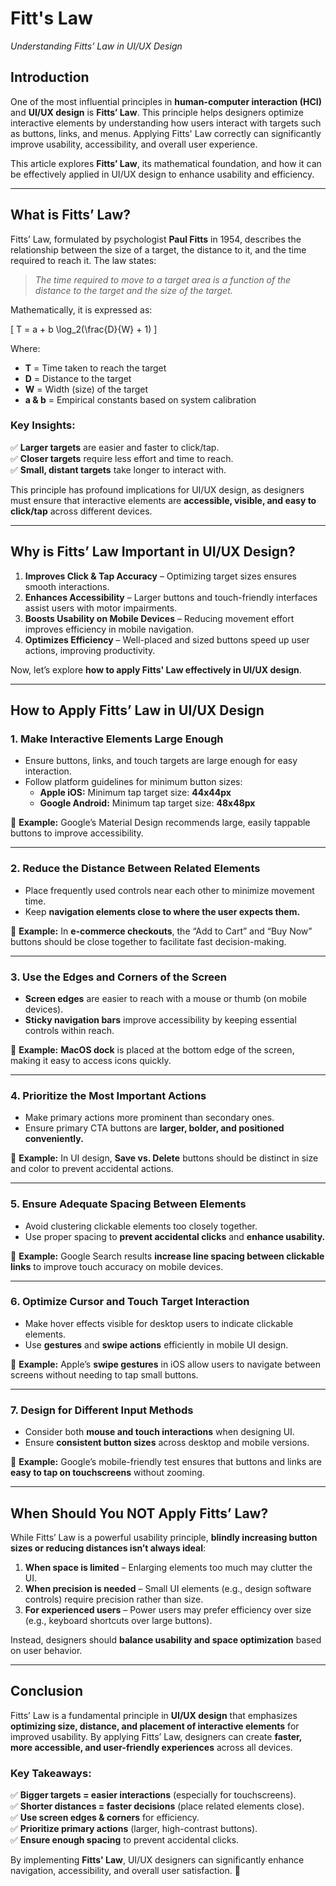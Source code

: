 # Fitt&apos;s Law

*Understanding Fitts’ Law in UI/UX Design*

## Introduction

One of the most influential principles in **human-computer interaction (HCI)** and **UI/UX design** is **Fitts’ Law**. This principle helps designers optimize interactive elements by understanding how users interact with targets such as buttons, links, and menus. Applying Fitts' Law correctly can significantly improve usability, accessibility, and overall user experience.

This article explores **Fitts’ Law**, its mathematical foundation, and how it can be effectively applied in UI/UX design to enhance usability and efficiency.

---

## What is Fitts’ Law?

Fitts’ Law, formulated by psychologist **Paul Fitts** in 1954, describes the relationship between the size of a target, the distance to it, and the time required to reach it. The law states:

> *The time required to move to a target area is a function of the distance to the target and the size of the target.*

Mathematically, it is expressed as:

\[ T = a + b \log_2(\frac{D}{W} + 1) \]

Where:
- **T** = Time taken to reach the target
- **D** = Distance to the target
- **W** = Width (size) of the target
- **a & b** = Empirical constants based on system calibration

### **Key Insights:**
✅ **Larger targets** are easier and faster to click/tap.  
✅ **Closer targets** require less effort and time to reach.  
✅ **Small, distant targets** take longer to interact with.

This principle has profound implications for UI/UX design, as designers must ensure that interactive elements are **accessible, visible, and easy to click/tap** across different devices.

---

## Why is Fitts’ Law Important in UI/UX Design?

1. **Improves Click & Tap Accuracy** – Optimizing target sizes ensures smooth interactions.
2. **Enhances Accessibility** – Larger buttons and touch-friendly interfaces assist users with motor impairments.
3. **Boosts Usability on Mobile Devices** – Reducing movement effort improves efficiency in mobile navigation.
4. **Optimizes Efficiency** – Well-placed and sized buttons speed up user actions, improving productivity.

Now, let’s explore **how to apply Fitts' Law effectively in UI/UX design**.

---

## How to Apply Fitts’ Law in UI/UX Design

### 1. Make Interactive Elements Large Enough
- Ensure buttons, links, and touch targets are large enough for easy interaction.
- Follow platform guidelines for minimum button sizes:
    - **Apple iOS:** Minimum tap target size: **44x44px**
    - **Google Android:** Minimum tap target size: **48x48px**

📌 **Example:** Google’s Material Design recommends large, easily tappable buttons to improve accessibility.

---

### 2. Reduce the Distance Between Related Elements
- Place frequently used controls near each other to minimize movement time.
- Keep **navigation elements close to where the user expects them.**

📌 **Example:** In **e-commerce checkouts**, the “Add to Cart” and “Buy Now” buttons should be close together to facilitate fast decision-making.

---

### 3. Use the Edges and Corners of the Screen
- **Screen edges** are easier to reach with a mouse or thumb (on mobile devices).
- **Sticky navigation bars** improve accessibility by keeping essential controls within reach.

📌 **Example:** **MacOS dock** is placed at the bottom edge of the screen, making it easy to access icons quickly.

---

### 4. Prioritize the Most Important Actions
- Make primary actions more prominent than secondary ones.
- Ensure primary CTA buttons are **larger, bolder, and positioned conveniently.**

📌 **Example:** In UI design, **Save vs. Delete** buttons should be distinct in size and color to prevent accidental actions.

---

### 5. Ensure Adequate Spacing Between Elements
- Avoid clustering clickable elements too closely together.
- Use proper spacing to **prevent accidental clicks** and **enhance usability.**

📌 **Example:** Google Search results **increase line spacing between clickable links** to improve touch accuracy on mobile devices.

---

### 6. Optimize Cursor and Touch Target Interaction
- Make hover effects visible for desktop users to indicate clickable elements.
- Use **gestures** and **swipe actions** efficiently in mobile UI design.

📌 **Example:** Apple’s **swipe gestures** in iOS allow users to navigate between screens without needing to tap small buttons.

---

### 7. Design for Different Input Methods
- Consider both **mouse and touch interactions** when designing UI.
- Ensure **consistent button sizes** across desktop and mobile versions.

📌 **Example:** Google’s mobile-friendly test ensures that buttons and links are **easy to tap on touchscreens** without zooming.

---

## When Should You NOT Apply Fitts’ Law?

While Fitts’ Law is a powerful usability principle, **blindly increasing button sizes or reducing distances isn’t always ideal**:

1. **When space is limited** – Enlarging elements too much may clutter the UI.
2. **When precision is needed** – Small UI elements (e.g., design software controls) require precision rather than size.
3. **For experienced users** – Power users may prefer efficiency over size (e.g., keyboard shortcuts over large buttons).

Instead, designers should **balance usability and space optimization** based on user behavior.

---

## Conclusion

Fitts’ Law is a fundamental principle in **UI/UX design** that emphasizes **optimizing size, distance, and placement of interactive elements** for improved usability. By applying Fitts’ Law, designers can create **faster, more accessible, and user-friendly experiences** across all devices.

### Key Takeaways:
✅ **Bigger targets = easier interactions** (especially for touchscreens).  
✅ **Shorter distances = faster decisions** (place related elements close).  
✅ **Use screen edges & corners** for efficiency.  
✅ **Prioritize primary actions** (larger, high-contrast buttons).  
✅ **Ensure enough spacing** to prevent accidental clicks.

By implementing **Fitts' Law**, UI/UX designers can significantly enhance navigation, accessibility, and overall user satisfaction. 🚀

